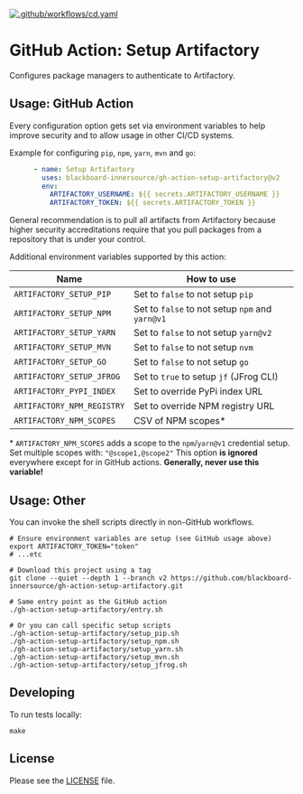 [![.github/workflows/cd.yaml](https://github.com/blackboard-innersource/gh-action-setup-artifactory/actions/workflows/cd.yaml/badge.svg)](https://github.com/blackboard-innersource/gh-action-setup-artifactory/actions/workflows/cd.yaml)

# GitHub Action: Setup Artifactory

Configures package managers to authenticate to Artifactory.

## Usage: GitHub Action

Every configuration option gets set via environment variables to help improve security and
to allow usage in other CI/CD systems.

Example for configuring `pip`, `npm`, `yarn`, `mvn` and `go`:

```yaml
      - name: Setup Artifactory
        uses: blackboard-innersource/gh-action-setup-artifactory@v2
        env:
          ARTIFACTORY_USERNAME: ${{ secrets.ARTIFACTORY_USERNAME }}
          ARTIFACTORY_TOKEN: ${{ secrets.ARTIFACTORY_TOKEN }}
```

General recommendation is to pull all artifacts from Artifactory because higher security
accreditations require that you pull packages from a repository that is under your
control.

Additional environment variables supported by this action:

| Name                       | How to use                                      |
|----------------------------|-------------------------------------------------|
| `ARTIFACTORY_SETUP_PIP`    | Set to `false` to not setup `pip`               |
| `ARTIFACTORY_SETUP_NPM`    | Set to `false` to not setup `npm` and `yarn@v1` |
| `ARTIFACTORY_SETUP_YARN`   | Set to `false` to not setup `yarn@v2`           |
| `ARTIFACTORY_SETUP_MVN`    | Set to `false` to not setup `nvm`               |
| `ARTIFACTORY_SETUP_GO`     | Set to `false` to not setup `go`                |
| `ARTIFACTORY_SETUP_JFROG`  | Set to `true` to setup `jf` (JFrog CLI)         |
| `ARTIFACTORY_PYPI_INDEX`   | Set to override PyPi index URL                  |
| `ARTIFACTORY_NPM_REGISTRY` | Set to override NPM registry URL                |
| `ARTIFACTORY_NPM_SCOPES`   | CSV of NPM scopes*                              |

&ast; `ARTIFACTORY_NPM_SCOPES` adds a scope to the `npm`/`yarn@v1` credential setup. Set
multiple scopes with: `"@scope1,@scope2"` This option **is ignored** everywhere except for
in GitHub actions. **Generally, never use this variable!**

## Usage: Other

You can invoke the shell scripts directly in non-GitHub workflows.

```shell
# Ensure environment variables are setup (see GitHub usage above)
export ARTIFACTORY_TOKEN="token"
# ...etc

# Download this project using a tag
git clone --quiet --depth 1 --branch v2 https://github.com/blackboard-innersource/gh-action-setup-artifactory.git

# Same entry point as the GitHub action 
./gh-action-setup-artifactory/entry.sh

# Or you can call specific setup scripts 
./gh-action-setup-artifactory/setup_pip.sh
./gh-action-setup-artifactory/setup_npm.sh
./gh-action-setup-artifactory/setup_yarn.sh
./gh-action-setup-artifactory/setup_mvn.sh
./gh-action-setup-artifactory/setup_jfrog.sh
```

## Developing

To run tests locally:

```shell script
make
```

## License

Please see the [LICENSE](LICENSE) file.
